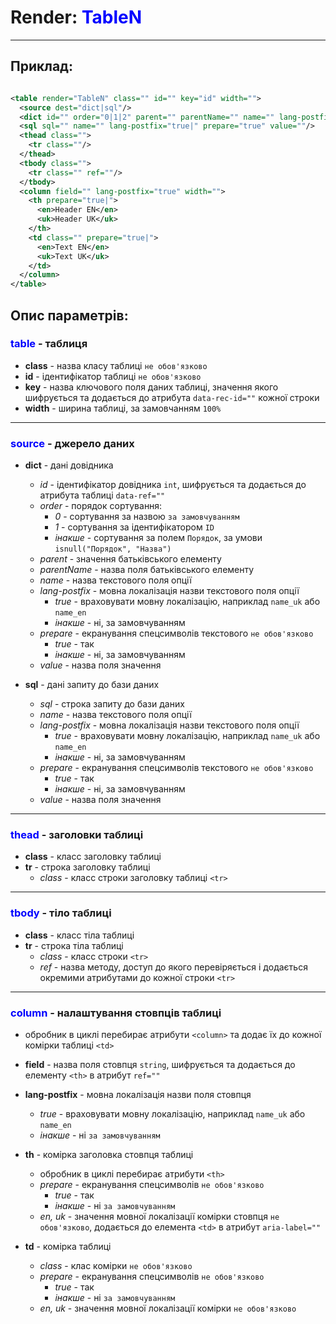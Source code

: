 # Render: <span style="color:blue">TableN</span>

___

## Приклад:

```xml

<table render="TableN" class="" id="" key="id" width="">
  <source dest="dict|sql"/>
  <dict id="" order="0|1|2" parent="" parentName="" name="" lang-postfix="true|" prepare="true" value=""/>
  <sql sql="" name="" lang-postfix="true|" prepare="true" value=""/>
  <thead class="">
    <tr class=""/>
  </thead>
  <tbody class="">
    <tr class="" ref=""/>
  </tbody>
  <column field="" lang-postfix="true" width="">
    <th prepare="true|">
      <en>Header EN</en>
      <uk>Header UK</uk>
    </th>
    <td class="" prepare="true|">
      <en>Text EN</en>
      <uk>Text UK</uk>
    </td>
  </column>
</table>

```

## Опис параметрів:

### <span style="color:blue">table</span> - таблиця

- **class** - назва класу таблиці `не обов'язково`
- **id** - ідентифікатор таблиці `не обов'язково`
- **key** - назва ключового поля даних таблиці, значення якого шифрується та додається до атрибута `data-rec-id=""`
  кожної строки
- **width** - ширина таблиці, за замовчанням `100%`

___ 

### <span style="color:blue">source</span> - джерело даних

- **dict** - дані довідника
    - *id* - ідентифікатор довідника `int`, шифрується та додається до атрибута таблиці `data-ref=""`
    - *order* - порядок сортування:
        - *0* - сортування за назвою `за замовчуванням`
        - *1* - сортування за ідентифікатором `ID`
        - *інакше* - сортування за полем `Порядок`, за умови `isnull("Порядок", "Назва")`
    - *parent* - значення батьківського елементу
    - *parentName* - назва поля батьківського елементу
    - *name* - назва текстового поля опції
    - *lang-postfix* - мовна локалізація назви текстового поля опції
        - *true* - враховувати мовну локалізацію, наприклад `name_uk` або `name_en`
        - *інакше* - ні, за замовчуванням
    - *prepare* - екранування спецсимволів текстового  `не обов'язково`
        - *true* - так
        - *інакше* - ні, за замовчуванням
    - *value* - назва поля значення


- **sql** - дані запиту до бази даних
    - *sql* - строка запиту до бази даних
    - *name* - назва текстового поля опції
    - *lang-postfix* - мовна локалізація назви текстового поля опції
        - *true* - враховувати мовну локалізацію, наприклад `name_uk` або `name_en`
        - *інакше* - ні, за замовчуванням
    - *prepare* - екранування спецсимволів текстового  `не обов'язково`
        - *true* - так
        - *інакше* - ні, за замовчуванням
    - *value* - назва поля значення

___

### <span style="color:blue">thead</span> - заголовки таблиці

- **class** - класс заголовку таблиці
- **tr** - строка заголовку таблиці
    - *class* - класс строки заголовку таблиці `<tr>`

___

### <span style="color:blue">tbody</span> - тіло таблиці

- **class** - класс тіла таблиці
- **tr** - строка тіла таблиці
    - *class* - класс строки `<tr>`
    - *ref* - назва методу, доступ до якого перевіряється і додається окремими атрибутами до кожної строки `<tr>`

___

### <span style="color:blue">column</span> - налаштування стовпців таблиці

- обробник в циклі перебирає атрибути `<column>` та додає їх до кожної комірки таблиці `<td>`


- **field** - назва поля стовпця `string`, шифрується та додається до елементу `<th>` в атрибут `ref=""`


- **lang-postfix** - мовна локалізація назви поля стовпця
    - *true* - враховувати мовну локалізацію, наприклад `name_uk` або `name_en`
    - *інакше* - ні `за замовчуванням`


- **th** - комірка заголовка стовпця таблиці
    - обробник в циклі перебирає атрибути `<th>`
    - *prepare* - екранування спецсимволів `не обов'язково`
        - *true* - так
        - *інакше* - ні `за замовчуванням`
    - *en, uk* - значення мовної локалізації комірки стовпця `не обов'язково`, додається до елемента `<td>` в
      атрибут `aria-label=""`


- **td** - комірка таблиці
    - *class* - клас комірки `не обов'язково`
    - *prepare* - екранування спецсимволів `не обов'язково`
        - *true* - так
        - *інакше* - ні `за замовчуванням`
    - *en, uk* - значення мовної локалізації комірки `не обов'язково`